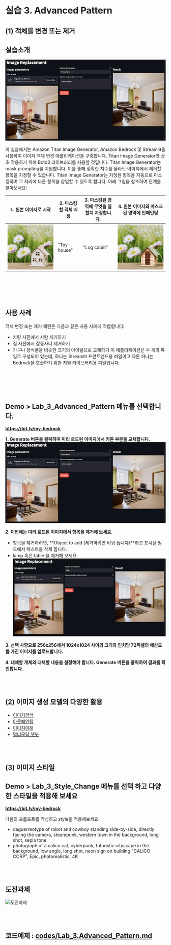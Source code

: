 # 실습 3. Advanced Pattern
## (1) 객체를 변경 또는 제거
## 실습소개
![replacement-app-in-use.png](images/replacement-app-in-use.png)

이 실습에서는 Amazon Titan Image Generator, Amazon Bedrock 및 Streamlit을 사용하여 이미지 객체 변경 애플리케이션을 구축합니다. Titan Image Generator와 상호 작용하기 위해 Boto3 라이브러리를 사용할 것입니다.
Titan Image Generator는 mask prompting을 지원합니다. 이를 통해 정확한 치수를 몰라도 이미지에서 제거할 항목을 지정할 수 있습니다. Titan Image Generator는 지정된 항목을 자동으로 마스킹하여 그 자리에 다른 항목을 삽입할 수 있도록 합니다.
아래 그림을 참조하여 단계를 알아보세요:

|1. 원본 이미지로 시작|2. 마스킹할 객체 지정|3. 마스킹된 영역에 무엇을 칠할지 지정합니다.|4. 원본 이미지의 마스크된 영역에 인페인팅|
|------|---|---|---|
|![house01.jpg](images/house01.jpg) |"Toy house"|"Log cabin"|![log-cabin.jpg](images/log-cabin.jpg)|

<BR><BR><BR><BR>
## 사용 사례
객체 변경 또는 제거 패턴은 다음과 같은 사용 사례에 적합합니다:
- 차량 사진에서 사람 제거하기
- 집 사진에서 잡동사니 제거하기
- 가구나 장식품을 비슷한 크기의 아이템으로 교체하기
이 애플리케이션은 두 개의 파일로 구성되어 있는데, 하나는 Streamlit 프런트엔드용 파일이고 다른 하나는 Bedrock을 호출하기 위한 지원 라이브러리용 파일입니다.


<BR><BR><BR><BR>
## Demo > Lab_3_Advanced_Pattern 메뉴를 선택합니다.
<a href="http://54.205.45.29:8501" target="_blank"> **https://bit.ly/my-bedrock** </a>

**1. Generate 버튼을 클릭하여 미리 로드된 이미지에서 커튼 부분을 교체합니다.**
![rep-app-02.png](images/rep-app-02.png)


**2. 이번에는 미리 로드된 이미지에서 항목을 제거해 보세요.**
- 항목을 제거하려면, **Object to add (제거하려면 비워 둡니다)**라고 표시된 필드에서 텍스트를 삭제 합니다.
- lamp 혹은 table 을 제거해 보세요.
![rep-app-03.png](images/rep-app-03.png)

**3. 선택 사항으로 256x256에서 1024x1024 사이의 크기와 인치당 72픽셀의 해상도를 가진 이미지를 업로드합니다.**

**4. 대체할 개체와 대체할 내용을 설정해야 합니다. Generate 버튼을 클릭하여 결과를 확인합니다.**

<BR><BR>
## (2) 이미지 생성 모델의 다양한 활용
- [이미지검색](https://catalog.us-east-1.prod.workshops.aws/workshops/10435111-3e2e-48bb-acb4-0b5111d7638e/ko-KR/image-labs/bedrock-image-search)
- [아웃페인팅](https://catalog.us-east-1.prod.workshops.aws/workshops/10435111-3e2e-48bb-acb4-0b5111d7638e/ko-KR/image-labs/bedrock-image-extension)
- [이미지이해](https://catalog.us-east-1.prod.workshops.aws/workshops/10435111-3e2e-48bb-acb4-0b5111d7638e/ko-KR/image-labs/bedrock-image-understanding)
- [멀티모달 챗봇](https://catalog.us-east-1.prod.workshops.aws/workshops/10435111-3e2e-48bb-acb4-0b5111d7638e/ko-KR/image-labs/bedrock-multimodal-chatbot)

<BR><BR>
## (3) 이미지 스타일
## Demo > Lab_3_Style_Change 메뉴를 선택 하고 다양한 스타일을 적용해 보세요
<a href="http://54.205.45.29:8501" target="_blank"> **https://bit.ly/my-bedrock** </a>

다음의 프롬프트를 작성하고 style을 적용해보세요.
- daguerreotype of robot and cowboy standing side-by-side, directly facing the camera, steampunk, western town in the background, long shot, sepia tone
- photograph of a calico cat, cyberpunk, futuristic cityscape in the background, low angle, long shot, neon sign on building "CALICO CORP", Epic, photorealistic, 4K

<BR><BR>
## 도전과제 
![도전과제](https://simyung.notion.site/image/https%3A%2F%2Fprod-files-secure.s3.us-west-2.amazonaws.com%2Fbcfc9a33-741c-4cf8-88e2-7fc3d778fb45%2F96fec6d1-6b2f-491b-9a81-77f4212b0378%2FScreenshot_2024-05-21_at_7.32.06_PM.png?table=block&id=51d868fa-3d3e-4e85-9e5b-c60197e8bda4&spaceId=bcfc9a33-741c-4cf8-88e2-7fc3d778fb45&width=2000&userId=&cache=v2)

<BR><BR>
## 코드예제 : [codes/Lab_3.Advanced_Pattern.md](codes/Lab_3.Advanced_Pattern.md)
